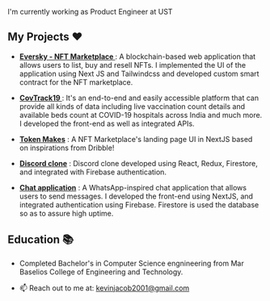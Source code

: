 I'm currently working as Product Engineer at UST

## My Projects ❤️

- [<b>Eversky - NFT Marketplace </b>](https://eversky.vercel.app/) : A blockchain-based web application that allows users to list, buy and resell NFTs. I implemented the UI of the application using Next JS and Tailwindcss and developed custom smart contract for the NFT marketplace.


- [<b>CovTrack19 </b>](https://github.com/kevinjacob2001/CovTrack) : It's an end-to-end and easily accessible platform that can provide all kinds of data including live vaccination count details and available beds count at COVID-19 hospitals across India and much more. I developed the front-end as well as integrated APIs.

- [<b>Token Makes</b>](https://token-makes.vercel.app/) : A NFT Marketplace's landing page UI in NextJS based on inspirations from Dribble! 

- [<b>Discord clone</b>](https://discord-kevinjacob.web.app/) : Discord clone developed using React, Redux, Firestore, and integrated with Firebase authentication.

- [<b>Chat application</b>](https://chatapp-kevinjacob2001.vercel.app) : A WhatsApp-inspired chat application that allows users to send messages. I developed the front-end using NextJS, and integrated authentication using Firebase. Firestore is used the database so as to assure high uptime.

## Education 📚

- Completed Bachelor's in Computer Science engnineering from Mar Baselios College of Engineering and Technology.

- 📫 Reach out to me at: kevinjacob2001@gmail.com
